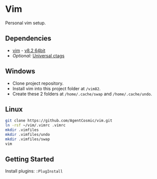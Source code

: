 # Vim

Personal vim setup.

## Dependencies

- [vim](https://www.vim.org/) - [v8.2 64bit](https://cdn.tuxproject.de/vim-builds/2022-06-24_Vim_8.2.5153_pl_5.32.1_py_2.7.18_py_3.10.4_rkt_8.3_rb_3.1.2_lua_5.4.2_tcl_8.6.12_sod_1.0.18_complete-x86.exe)
- *Optional:* [Universal ctags](https://github.com/universal-ctags/ctags-win32/releases)

## Windows

- Clone project repository.
- Install vim into this project folder at `/vim82`.
- Create these 2 folders at `/home/.cache/swap` and `/home/.cache/undo`.

## Linux

```bash
git clone https://github.com/AgentCosmic/vim.git
ln -rsf ~/vim/.vimrc .vimrc
mkdir .vimfiles
mkdir .vimfiles/undo
mkdir .vimfiles/swap
vim
```

## Getting Started

Install plugins: `:PlugInstall`
